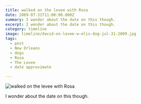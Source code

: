 ```yaml
---
title: walked on the levee with Rosa
date: 2009-07-31T11:00:00.000Z
summary: I wonder about the date on this though.
excerpt: I wonder about the date on this though.
category: timeline
image: timeline/david-on-levee-w-elis-dog-jul-31-2009.jpg
tags:
  - post 
  - New Orleans
  - dogs
  - Rosa
  - The Levee
  - date approximate

---
```


![walked on the levee with Rosa](/static/img/timeline/david-on-levee-w-elis-dog-jul-31-2009.jpg "walked on the levee with Rosa")

I wonder about the date on this though.
